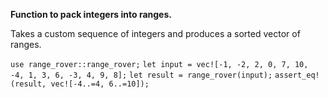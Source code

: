**Function to pack integers into ranges.**

Takes a custom sequence of integers and produces a sorted vector of ranges.

`
use range_rover::range_rover;
`
`
let input = vec![-1, -2, 2, 0, 7, 10, -4, 1, 3, 6, -3, 4, 9, 8];
`
`
let result = range_rover(input);
`
`
assert_eq!(result, vec![-4..=4, 6..=10]);
`
